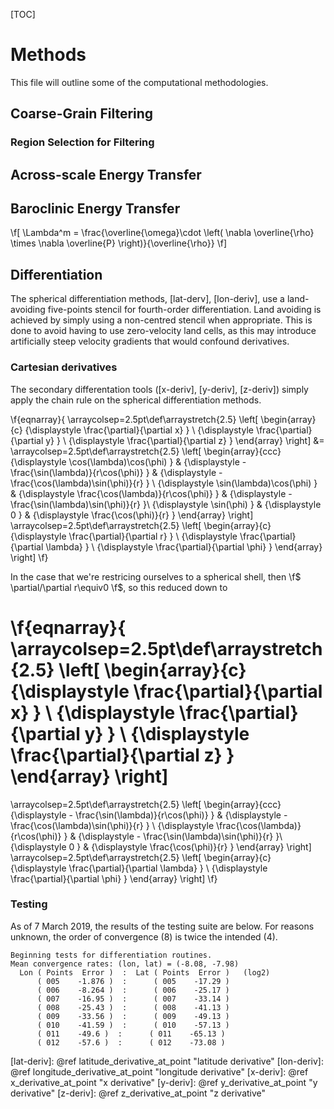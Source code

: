 [TOC]
# Methods

This file will outline some of the computational methodologies.

## Coarse-Grain Filtering

### Region Selection for Filtering

## Across-scale Energy Transfer

## Baroclinic Energy Transfer


\f[
\Lambda^m = \frac{\overline{\omega}\cdot \left( \nabla \overline{\rho} \times \nabla \overline{P} \right)}{\overline{\rho}}
\f]

## Differentiation

The spherical differentiation methods, [lat-derv], [lon-deriv], use a land-avoiding five-points stencil for fourth-order differentiation.
Land avoiding is achieved by simply using a non-centred stencil when appropriate. 
This is done to avoid having to use zero-velocity land cells, as this may introduce artificially steep velocity gradients that would confound derivatives.

### Cartesian derivatives
The secondary differentation tools ([x-deriv], [y-deriv], [z-deriv]) simply apply the chain rule on the spherical differentiation methods.

\f{eqnarray}{
\arraycolsep=2.5pt\def\arraystretch{2.5}
\left[ \begin{array}{c}
{\displaystyle \frac{\partial}{\partial x} } \\
{\displaystyle \frac{\partial}{\partial y} } \\
{\displaystyle \frac{\partial}{\partial z} }
\end{array} \right]
&=
\arraycolsep=2.5pt\def\arraystretch{2.5}
\left[ \begin{array}{ccc}
{\displaystyle \cos(\lambda)\cos(\phi) } 
  & {\displaystyle - \frac{\sin(\lambda)}{r\cos(\phi)} } 
  & {\displaystyle - \frac{\cos(\lambda)\sin(\phi)}{r} } \\
{\displaystyle \sin(\lambda)\cos(\phi) }
  & {\displaystyle   \frac{\cos(\lambda)}{r\cos(\phi)} }
  & {\displaystyle - \frac{\sin(\lambda)\sin(\phi)}{r} }\\
{\displaystyle \sin(\phi) }
  & {\displaystyle   0 }
  & {\displaystyle   \frac{\cos(\phi)}{r} }
\end{array} \right]
\arraycolsep=2.5pt\def\arraystretch{2.5}
\left[ \begin{array}{c}
{\displaystyle \frac{\partial}{\partial r} } \\
{\displaystyle \frac{\partial}{\partial \lambda} } \\
{\displaystyle \frac{\partial}{\partial \phi} }
\end{array} \right]
\f}

In the case that we're restricing ourselves to a spherical shell,
then \f$ \partial/\partial r\equiv0  \f$, so this reduced down to

\f{eqnarray}{
\arraycolsep=2.5pt\def\arraystretch{2.5}
\left[ \begin{array}{c}
{\displaystyle \frac{\partial}{\partial x} } \\
{\displaystyle \frac{\partial}{\partial y} } \\
{\displaystyle \frac{\partial}{\partial z} }
\end{array} \right]
=
\arraycolsep=2.5pt\def\arraystretch{2.5}
\left[ \begin{array}{ccc}
{\displaystyle - \frac{\sin(\lambda)}{r\cos(\phi)} } 
  & {\displaystyle - \frac{\cos(\lambda)\sin(\phi)}{r} } \\
{\displaystyle   \frac{\cos(\lambda)}{r\cos(\phi)} }
  & {\displaystyle - \frac{\sin(\lambda)\sin(\phi)}{r} }\\
{\displaystyle   0 }
  & {\displaystyle   \frac{\cos(\phi)}{r} }
\end{array} \right]
\arraycolsep=2.5pt\def\arraystretch{2.5}
\left[ \begin{array}{c}
{\displaystyle \frac{\partial}{\partial \lambda} } \\
{\displaystyle \frac{\partial}{\partial \phi} }
\end{array} \right]
\f}

### Testing

As of 7 March 2019, the results of the testing suite are below.
For reasons unknown, the order of convergence (8) is twice the intended (4).

```
Beginning tests for differentiation routines.
Mean convergence rates: (lon, lat) = (-8.08, -7.98)
  Lon ( Points  Error )  :  Lat ( Points  Error )   (log2)
      ( 005    -1.876 )  :      ( 005    -17.29 )
      ( 006    -8.264 )  :      ( 006    -25.17 )
      ( 007    -16.95 )  :      ( 007    -33.14 )
      ( 008    -25.43 )  :      ( 008    -41.13 )
      ( 009    -33.56 )  :      ( 009    -49.13 )
      ( 010    -41.59 )  :      ( 010    -57.13 )
      ( 011    -49.6 )  :      ( 011    -65.13 )
      ( 012    -57.6 )  :      ( 012    -73.08 )
```

[lat-deriv]: @ref latitude_derivative_at_point "latitude derivative"
[lon-deriv]: @ref longitude_derivative_at_point "longitude derivative"
[x-deriv]: @ref x_derivative_at_point "x derivative"
[y-deriv]: @ref y_derivative_at_point "y derivative"
[z-deriv]: @ref z_derivative_at_point "z derivative"
